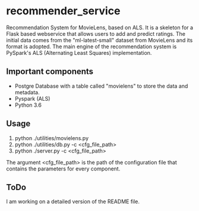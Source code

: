 # recommender_service
Recommendation System for MovieLens, based on ALS. It is a skeleton for a Flask based webservice that allows users to add and predict ratings. The initial data comes from the "ml-latest-small" dataset from MovieLens and its format is adopted. The main engine of the recommendation system is PySpark's ALS (Alternating Least Squares) implementation.

## Important components
- Postgre Database with a table called "movielens" to store the data and metadata.
- Pyspark (ALS)
- Python 3.6

## Usage
1. python ./utilities/movielens.py
2. python ./utilities/db.py -c <cfg_file_path>
3. python ./server.py -c <cfg_file_path>

The argument <cfg_file_path> is the path of the configuration file that contains the parameters for every component.

## ToDo
I am working on a detailed version of the README file.
